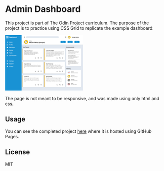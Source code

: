 # Admin Dashboard

This project is part of The Odin Project curriculum. The purpose of the project is to practice using CSS Grid to replicate the example dashboard:

<img src="example.png" width="50%">

The page is not meant to be responsive, and was made using only html and css. 

## Usage

You can see the completed project [here](https://amkruzel.github.io/admin-dashboard/) where it is hosted using GitHub Pages.

## License
MIT